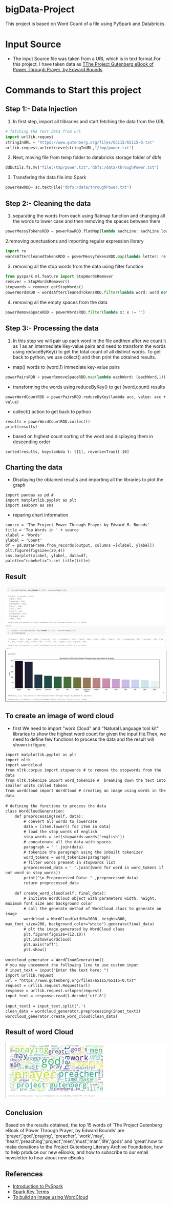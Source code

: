 # bigData-Project
This project is based on Word Count of a file using PySpark and Databricks.

# Input Source
 * The input Source file was taken from a URL which is in text format.For this project, I have taken data as 
   [TThe Project Gutenberg eBook of Power Through Prayer, by Edward Bounds](https://www.gutenberg.org/files/65115/65115-0.txt)
   
# Commands to Start this project

## Step 1:- Data Injection
   1. In first step, import all tlibraries and start fetching the data from the URL
   ```python
# fetching the text data from url
import urllib.request 
stringInURL = "https://www.gutenberg.org/files/65115/65115-0.txt"
urllib.request.urlretrieve(stringInURL,"/tmp/power.txt")
```
2. Next, moving file from temp folder to databricks storage folder of dbfs

```python
ddbutils.fs.mv("file:/tmp/power.txt","dbfs:/data/throughPower.txt")
```
3. Transfering  the data file into Spark 
```python
powerRawRDD= sc.textFile("dbfs:/data/throughPower.txt")
````
## Step 2:- Cleaning the data
1. separating the words from each using flatmap function and changing all the words to lower case and then removing the spaces between them
```python
powerMessyTokensRDD = powerRawRDD.flatMap(lambda eachLine: eachLine.lower().strip().split(" "))
```
2.removing punctuations and importing regular expression library
```python
import re
wordsAfterCleanedTokensRDD = powerMessyTokensRDD.map(lambda letter: re.sub(r'[^A-Za-z]', '', letter))
```
3. removing all the stop words from the data using filter function
```python
from pyspark.ml.feature import StopWordsRemover
remover = StopWordsRemover()
stopwords = remover.getStopWords()
powerWordsRDD = wordsAfterCleanedTokensRDD.filter(lambda word: word not in stopwords)
```
4. removing all the empty spaces from the data
```python
powerRemoveSpaceRDD = powerWordsRDD.filter(lambda x: x != "")
```
## Step 3:- Processing the data
1.  In this step we will pair up each word in the  file andthen after we  count it as 1 as an intermediate Key-value pairs and need to transform the words using reduceByKey() to get the total count of all distinct words. To get back to python, we use collect() and then print the obtained results.
* map() words to (word,1) immediate key-value pairs
```python
powerPairsRDD = powerRemoveSpaceRDD.map(lambda eachWord: (eachWord,1))
```
* transforming the words using reduceByKey() to get (word,count) results
```pytho
powerWordCountRDD = powerPairsRDD.reduceByKey(lambda acc, value: acc + value)
```
* collect() action to get back to python
```pytho
results = powerWordCountRDD.collect()
print(results)
```
* based on highest count sorting of the word and displaying them in descending order
```pytho
sorted(results, key=lambda t: t[1], reverse=True)[:10]
```
## Charting the data
* Displaying the obtained results and  importing all the libraries to plot the graph
```pytho
import pandas as pd # 
import matplotlib.pyplot as plt
import seaborn as sns
```
* reparing chart information
```pytho
source = 'The Project Power Through Prayer by Edward M. Bounds'
title = 'Top Words in ' + source
xlabel = 'Words'
ylabel = 'Count'
df = pd.DataFrame.from_records(output, columns =[xlabel, ylabel]) 
plt.figure(figsize=(20,4))
sns.barplot(xlabel, ylabel, data=df, palette="cubehelix").set_title(title)
```
## Result 
![Output after processing the data](https://github.com/Saikrishna1545/bigData-Project/blob/main/outputresult.JPG)
![Output after Charting the data](https://github.com/Saikrishna1545/bigData-Project/blob/main/bargraph.JPG)

## To create an image of word cloud
* first We need to import "word Cloud" and "Natural Language tool kit" libraries to show the highest word count for given the input file.Then, we need to define few functions to process the data and the result will shown in figure.
```pytho
import matplotlib.pyplot as plt
import nltk
import wordcloud
from nltk.corpus import stopwords # to remove the stopwords from the data
from nltk.tokenize import word_tokenize #  breaking down the text into smaller units called tokens
from wordcloud import WordCloud # creating an image using words in the data
 
# defining the functions to process the data
class WordCloudGeneration:
    def preprocessing(self, data):
        # convert all words to lowercase
        data = [item.lower() for item in data]
        # load the stop_words of english
        stop_words = set(stopwords.words('english'))
        # concatenate all the data with spaces.
        paragraph = ' '.join(data)
        # tokenize the paragraph using the inbuilt tokenizer
        word_tokens = word_tokenize(paragraph) 
        # filter words present in stopwords list 
        preprocessed_data = ' '.join([word for word in word_tokens if not word in stop_words])
        print("\n Preprocessed Data: " ,preprocessed_data)
        return preprocessed_data
 
    def create_word_cloud(self, final_data):
        # initiate WordCloud object with parameters width, height, maximum font size and background color
        # call the generate method of WordCloud class to generate an image
        wordcloud = WordCloud(width=1600, height=800, max_font_size=200, background_color="white").generate(final_data)
        # plt the image generated by WordCloud class
        plt.figure(figsize=(12,10))
        plt.imshow(wordcloud)
        plt.axis("off")
        plt.show()
 
wordcloud_generator = WordCloudGeneration()
# you may uncomment the following line to use custom input
# input_text = input("Enter the text here: ")
import urllib.request
url = "https://www.gutenberg.org/files/65115/65115-0.txt"
request = urllib.request.Request(url)
response = urllib.request.urlopen(request)
input_text = response.read().decode('utf-8')
 
input_text1 = input_text.split('.')
clean_data = wordcloud_generator.preprocessing(input_text1)
wordcloud_generator.create_word_cloud(clean_data)
```
## Result of word Cloud
![](https://github.com/Saikrishna1545/bigData-Project/blob/main/wordcloud.JPG)

## Conclusion
Based on the results obtained, the top 15 words of 'The Project Gutenberg eBook of Power Through Prayer, by Edward Bounds' are 'prayer','god','praying', 'preacher', 'work','may', 'heart','preaching','project','men','must','man','life','gods' and 'great'.how to make donations to the Project Gutenberg Literary Archive Foundation, how to help produce our new eBooks, and how to subscribe to our email newsletter to hear about new eBooks

##  References
- [Introduction to PySpark](https://github.com/denisecase/starting-spark)
- [Spark Key Terms](https://sparkbyexamples.com/)
- [To build an image using  WordCloud](https://www.section.io/engineering-education/word-cloud/)
